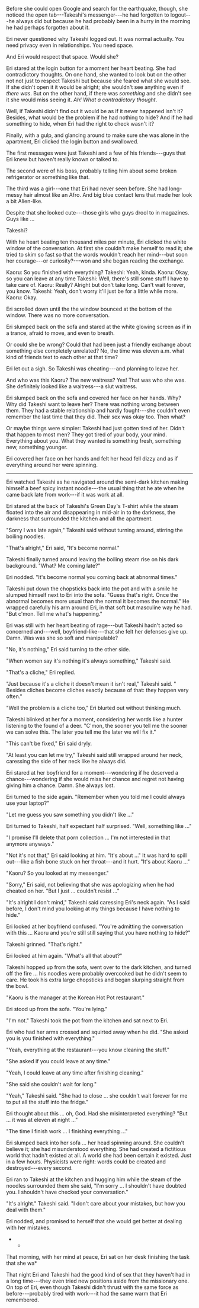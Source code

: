 Before she could open Google and search for the earthquake, though, she noticed the open tab---Takeshi's messenger---he had forgotten to logout---he always did but because he had probably been in a hurry in the morning he had perhaps forgotten about it.

Eri never questioned why Takeshi logged out. It was normal actually. You need privacy even in relationships. You need space.

And Eri would respect that space. Would she?

Eri stared at the login button for a moment her heart beating. She had contradictory thoughts. On one hand, she wanted to look but on the other not not just to respect Takeshi but because she feared what she would see. If she didn't open it it would be alright; she wouldn't see anything even if *there was*. But on the other hand, if there was *something* and she didn't see it she would miss seeing it. *Ah! What a contradictory thought*.

Well, if Takeshi didn't find out it would be as if it never happened isn't it? Besides, what would be the problem if he had nothing to hide? And if he had something to hide, when Eri had the right to check wasn't it?

Finally, with a gulp, and glancing around to make sure she was alone in the apartment, Eri clicked the login button and swallowed.

The first messages were just Takeshi and a few of his friends---guys that Eri knew but haven't really known or talked to.

The second were of his boss, probably telling him about some broken refrigerator or something like that.

The third was a girl---one that Eri had never seen before. She had long-messy hair almost like an Afro. And big blue contact lens that made her look a bit Alien-like.

Despite that she looked cute---those girls who guys drool to in magazines. Guys like ...

Takeshi?

With he heart beating ten thousand miles per minute, Eri clicked the white window of the conversation. At first she couldn't make herself to read it; she tried to skim so fast so that the words wouldn't reach her mind---but soon her courage---or curiosity?---won and she began reading the exchange.

Kaoru: So you finished with everything?
Takeshi: Yeah, kinda.
Kaoru: Okay, so you can leave at any time
Takeshi: Well, there's still some stuff I have to take care of.
Kaoru: Really? Alright but don't take long. Can't wait forever, you know.
Takeshi: Yeah, don't worry it'll just be for a little while more.
Kaoru: Okay.

Eri scrolled down until the the window bounced at the bottom of the window. There was no more conversation.

Eri slumped back on the sofa and stared at the white glowing screen as if in a trance, afraid to move, and even to breath.

Or could she be wrong? Could that had been just a friendly exchange about something else completely unrelated? No, the time was eleven a.m. what kind of friends text to each other at that time?

Eri let out a sigh. So Takeshi was cheating---and planning to leave her.

And who was this Kaoru? The new waitress? Yes! That was who she was. She definitely looked like a waitress---a slut waitress.

Eri slumped back on the sofa and covered her face on her hands. Why? Why did Takeshi want to leave her? There was nothing wrong between them. They had a stable relationship and hardly fought---she couldn't even remember the last time that they did. Their sex was okay too. Then what?

Or maybe things were simpler: Takeshi had just gotten tired of her. Didn't that happen to most men? They got tired of your body, your mind. Everything about you. What they wanted is something fresh, something new, something younger.

Eri covered her face on her hands and felt her head fell dizzy and as if everything around her were spinning.

* * *

Eri watched Takeshi as he navigated around the semi-dark kitchen making himself a beef spicy instant noodle---the usual thing that he ate when he came back late from work---if it was work at all.

Eri stared at the back of Takeshi's Green Day's T-shirt while the steam floated into the air and disappearing in mid-air in to the darkness, the darkness that surrounded the kitchen and all the apartment.

"Sorry I was late again," Takeshi said without turning around, stirring the boiling noodles.

"That's alright," Eri said, "It's become normal."

Takeshi finally turned around leaving the boiling steam rise on his dark background. "What? Me coming late?"

Eri nodded. "It's become normal you coming back at abnormal times."

Takeshi put down the chopsticks back into the pot and with a smile he slumped himself next to Eri into the sofa. "Guess that's right. Once the abnormal becomes more usual than the normal it becomes the normal." He wrapped carefully his arm around Eri, in that soft but masculine way he had. "But c'mon. Tell me what's happening."

Eri was still with her heart beating of rage---but Takeshi hadn't acted so concerned and---well, boyfriend-like---that she felt her defenses give up. Damn. Was was she so soft and manipulable?

"No, it's nothing," Eri said turning to the other side.

"When women say it's nothing it's always something," Takeshi said.

"That's a cliche," Eri replied.

"Just because it's a cliche it doesn't mean it isn't real," Takeshi said. " Besides cliches become cliches exactly because of that: they happen very often."

"Well the problem is a cliche too," Eri blurted out without thinking much.

Takeshi blinked at her for a moment, considering her words like a hunter listening to the found of a deer. "C'mon, the sooner you tell me the sooner we can solve this. The later you tell me the later we will fix it."

"This can't be fixed," Eri said dryly.

"At least you can let me try," Takeshi said still wrapped around her neck, caressing the side of her neck like he always did.

Eri stared at her boyfriend for a moment---wondering if he deserved a chance---wondering if she would miss her chance and regret not having giving him a chance. Damn. She always lost.

Eri turned to the side again. "Remember when you told me I could always use your laptop?"

"Let me guess you saw something you didn't like ..."

Eri turned to Takeshi, half expectant half surprised. "Well, something like ..."

"I promise I'll delete that porn collection ... I'm not interested in that anymore anyways."

"Not it's not that," Eri said looking at him. "It's about ..." It was hard to spill out---like a fish bone stuck on her throat---and it hurt. "It's about Kaoru ..."

"Kaoru? So you looked at my messenger."

"Sorry," Eri said, not believing that she was apologizing when he had cheated on her. "But I just ... couldn't resist ..."

"It's alright I don't mind," Takeshi said caressing Eri's neck again. "As I said before, I don't mind you looking at my things because I have nothing to hide."

Eri looked at her boyfriend confused. "You're admitting the conversation with this ... Kaoru and you're still still saying that you have nothing to hide?"

Takeshi grinned. "That's right."

Eri looked at him again. "What's all that about?"

Takeshi hopped up from the sofa, went over to the dark kitchen, and turned off the fire ... his noodles were probably overcooked but he didn't seem to care. He took his extra large chopsticks and began slurping straight from the bowl.

"Kaoru is the manager at the Korean Hot Pot restaurant."

Eri stood up from the sofa. "You're lying."

"I'm not." Takeshi took the pot from the kitchen and sat next to Eri.

Eri who had her arms crossed and squirted away when he did. "She asked you is you finished with everything."

"Yeah, everything at the restaurant---you know cleaning the stuff."

"She asked if you could leave at any time."

"Yeah, I could leave at any time after finishing cleaning."

"She said she couldn't wait for long."

"Yeah," Takeshi said. "She had to close ... she couldn't wait forever for me to put all the stuff into the fridge."

Eri thought about this ... oh, God. Had she misinterpreted everything? "But ... it was at eleven at night ..."

"The time I finish work ... I finishing everything ..."

Eri slumped back into her sofa ... her head spinning around. She couldn't believe it; she had misunderstood everything. She had created a fictitious world that hadn't existed at all. A world she had been certain it existed. Just in a few hours. Physicists were right: words could be created and destroyed---every second.

Eri ran to Takeshi at the kitchen and hugging him while the steam of the noodles surrounded them she said, "I'm sorry ... I shouldn't have doubted you. I shouldn't have checked your conversation."

"It's alright." Takeshi said. "I don't care about your mistakes, but how you deal with them."

Eri nodded, and promised to herself that she would get better at dealing with her mistakes.

* *
That morning, with her mind at peace, Eri sat on her desk finishing the task that she wa*

That night Eri and Takeshi had the good kind of sex that they haven't had in a long time---they even tried new positions aside from the missionary one. On top of Eri, even though Takeshi didn't thrust with the same force as before---probably tired with work---it had the same warm that Eri remembered.
